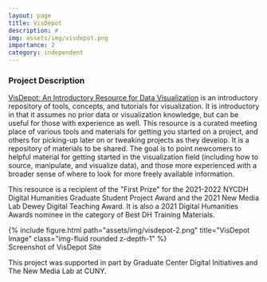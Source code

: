 ```yaml
---
layout: page
title: VisDepot
description: #
img: assets/img/visdepot.png
importance: 2
category: independent
---
```


### Project Description

[VisDepot: An Introductory Resource for Data Visualization](https://necote.github.io/VisDepot/landing.html) is an introductory repository of tools, concepts, and tutorials for visualization. It is introductory in that it assumes no prior data or visualization knowledge, but can be useful for those with experience as well. This resource is a curated meeting place of various tools and materials for getting you started on a project, and others for picking-up later on or tweaking projects as they develop. It is a repository of materials to be shared. The goal is to point newcomers to helpful material for getting started in the visualization field (including how to source, manipulate, and visualize data), and those more experienced with a broader sense of where to look for more freely available information.

This resource is a recipient of the "First Prize" for the 2021-2022 NYCDH Digital Humanities Graduate Student Project Award and the 2021 New Media Lab Dewey Digital Teaching Award. It is also a 2021 Digital Humanities Awards nominee in the category of Best DH Training Materials. 

<div class="row">
    <div class="col-sm mt-3 mt-md-0">
        {% include figure.html path="assets/img/visdepot-2.png" title="VisDepot Image" class="img-fluid rounded z-depth-1" %}
    </div>
</div>
<div class="caption">
    Screenshot of VisDepot Site
</div>

This project was supported in part by Graduate Center Digital Initiatives and The New Media Lab at CUNY.
